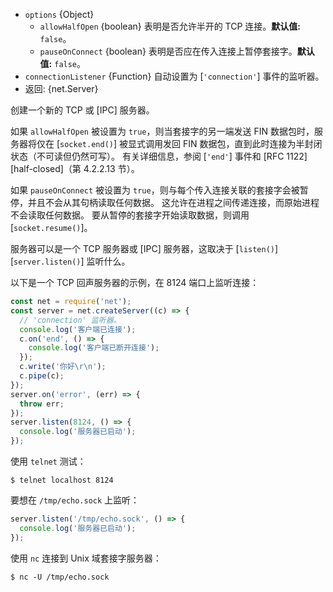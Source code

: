 <!-- YAML
added: v0.5.0
-->

* `options` {Object}
  * `allowHalfOpen` {boolean} 表明是否允许半开的 TCP 连接。**默认值:** `false`。
  * `pauseOnConnect` {boolean} 表明是否应在传入连接上暂停套接字。**默认值:** `false`。
* `connectionListener` {Function} 自动设置为 [`'connection'`] 事件的监听器。
* 返回: {net.Server}

创建一个新的 TCP 或 [IPC] 服务器。

如果 `allowHalfOpen` 被设置为 `true`，则当套接字的另一端发送 FIN 数据包时，服务器将仅在 [`socket.end()`] 被显式调用发回 FIN 数据包，直到此时连接为半封闭状态（不可读但仍然可写）。
有关详细信息，参阅 [`'end'`] 事件和 [RFC 1122][half-closed]（第 4.2.2.13 节）。

如果 `pauseOnConnect` 被设置为 `true`，则与每个传入连接关联的套接字会被暂停，并且不会从其句柄读取任何数据。
这允许在进程之间传递连接，而原始进程不会读取任何数据。
要从暂停的套接字开始读取数据，则调用 [`socket.resume()`]。

服务器可以是一个 TCP 服务器或 [IPC] 服务器，这取决于 [`listen()`][`server.listen()`] 监听什么。


以下是一个 TCP 回声服务器的示例，在 8124 端口上监听连接：

```js
const net = require('net');
const server = net.createServer((c) => {
  // 'connection' 监听器。
  console.log('客户端已连接');
  c.on('end', () => {
    console.log('客户端已断开连接');
  });
  c.write('你好\r\n');
  c.pipe(c);
});
server.on('error', (err) => {
  throw err;
});
server.listen(8124, () => {
  console.log('服务器已启动');
});
```

使用 `telnet` 测试：

```console
$ telnet localhost 8124
```

要想在 `/tmp/echo.sock` 上监听：

```js
server.listen('/tmp/echo.sock', () => {
  console.log('服务器已启动');
});
```

使用 `nc` 连接到 Unix 域套接字服务器：

```console
$ nc -U /tmp/echo.sock
```

